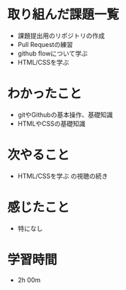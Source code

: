 # 取り組んだ課題一覧
- 課題提出用のリポジトリの作成
- Pull Requestの練習
- github flowについて学ぶ
- HTML/CSSを学ぶ

# わかったこと
- gitやGithubの基本操作、基礎知識
- HTMLやCSSの基礎知識

# 次やること
- HTML/CSSを学ぶ の視聴の続き

# 感じたこと
- 特になし

# 学習時間
- 2h 00m
